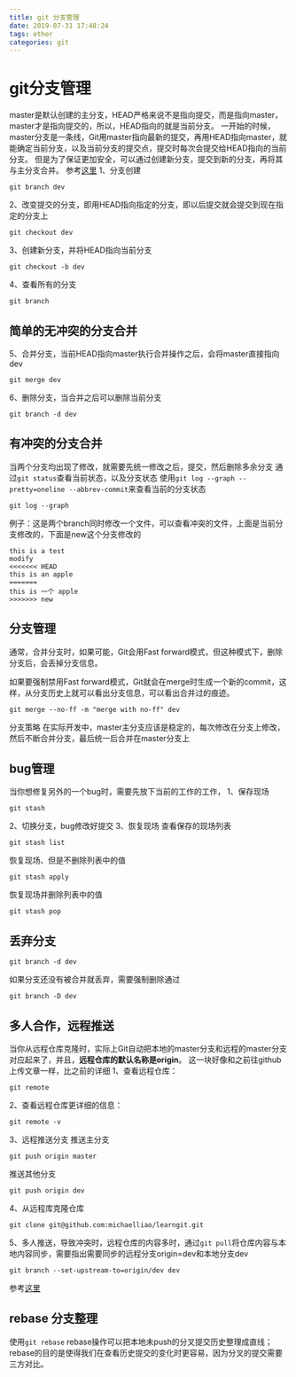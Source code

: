 ```yaml
---
title: git 分支管理
date: 2019-07-31 17:48:24
tags: other
categories: git
---
```

# git分支管理
master是默认创建的主分支，HEAD严格来说不是指向提交，而是指向master，master才是指向提交的，所以，HEAD指向的就是当前分支。
一开始的时候，master分支是一条线，Git用master指向最新的提交，再用HEAD指向master，就能确定当前分支，以及当前分支的提交点，提交时每次会提交给HEAD指向的当前分支。
但是为了保证更加安全，可以通过创建新分支，提交到新的分支，再将其与主分支合并。
参考[这里](https://www.liaoxuefeng.com/wiki/896043488029600/900003767775424)
1、分支创建

```
git branch dev
```
2、改变提交的分支，即用HEAD指向指定的分支，即以后提交就会提交到现在指定的分支上

```
git checkout dev
```
3、创建新分支，并将HEAD指向当前分支

```
git checkout -b dev
```
4、查看所有的分支

```
git branch
```

## 简单的无冲突的分支合并
5、合并分支，当前HEAD指向master执行合并操作之后，会将master直接指向dev

```
git merge dev
```
6、删除分支，当合并之后可以删除当前分支

```
git branch -d dev
```
## 有冲突的分支合并
当两个分支均出现了修改，就需要先统一修改之后，提交，然后删除多余分支
通过`git status`查看当前状态，以及分支状态
使用`git log --graph --pretty=oneline --abbrev-commit`来查看当前的分支状态

```
git log --graph
```
例子：这是两个branch同时修改一个文件，可以查看冲突的文件，上面是当前分支修改的，下面是new这个分支修改的
```
this is a test
modify
<<<<<<< HEAD
this is an apple
=======
this is 一个 apple
>>>>>>> new
```
##  分支管理
通常，合并分支时，如果可能，Git会用Fast forward模式，但这种模式下，删除分支后，会丢掉分支信息。

如果要强制禁用Fast forward模式，Git就会在merge时生成一个新的commit，这样，从分支历史上就可以看出分支信息，可以看出合并过的痕迹。
```
git merge --no-ff -m "merge with no-ff" dev
```
分支策略
在实际开发中，master主分支应该是稳定的，每次修改在分支上修改，然后不断合并分支，最后统一后合并在master分支上
## bug管理
当你想修复另外的一个bug时，需要先放下当前的工作的工作，
1、保存现场
```
git stash
```
2、切换分支，bug修改好提交
3、恢复现场
查看保存的现场列表
```
git stash list
```
恢复现场、但是不删除列表中的值
```
git stash apply
```
恢复现场并删除列表中的值
```
git stash pop
```
## 丢弃分支

```
git branch -d dev
```
如果分支还没有被合并就丢弃，需要强制删除通过

```
git branch -D dev
```
## 多人合作，远程推送
当你从远程仓库克隆时，实际上Git自动把本地的master分支和远程的master分支对应起来了，并且，**远程仓库的默认名称是origin**。
这一块好像和之前往github上传文章一样，比之前的详细
1、查看远程仓库：

```
git remote
```
2、查看远程仓库更详细的信息：

```
git remote -v
```
3、远程推送分支
推送主分支
```
git push origin master
```
推送其他分支

```
git push origin dev
```
4、从远程库克隆仓库

```
git clone git@github.com:michaelliao/learngit.git
```
5、多人推送，导致冲突时，远程仓库的内容多时，通过`git pull`将仓库内容与本地内容同步，需要指出需要同步的远程分支origin=dev和本地分支dev

```
git branch --set-upstream-to=origin/dev dev
```
参考[这里](https://www.liaoxuefeng.com/wiki/896043488029600/900375748016320)
## rebase 分支整理
使用`git rebase`
rebase操作可以把本地未push的分叉提交历史整理成直线；
rebase的目的是使得我们在查看历史提交的变化时更容易，因为分叉的提交需要三方对比。
